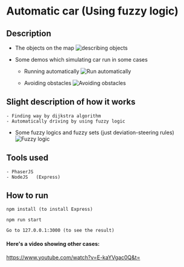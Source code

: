 # Automatic car (Using fuzzy logic)


## Description

- The objects on the map
![describing objects](https://gitlab.com/ha_algorithm/automatic_car/uploads/b65ac2867e56c648b7d02b309a358197/image.png)

- Some demos which simulating car run in some cases
  * Running automatically
![Run automatically](https://gitlab.com/ha_algorithm/automatic_car/uploads/1375a7509761b28d4e4815596ab44df7/ezgif.com-crop.gif)

  * Avoiding obstacles
![Avoiding obstacles](https://gitlab.com/ha_algorithm/automatic_car/uploads/e741dbf865deca3f6fccb61824551262/ezgif.com-crop__1_.gif)

## Slight description of how it works
    - Finding way by dijkstra algorithm
    - Automatically driving by using fuzzy logic

* Some fuzzy logics and fuzzy sets (just deviation-steering rules)
![Fuzzy logic](https://gitlab.com/ha_algorithm/automatic_car/uploads/a86fa1e24c90e6ffc9a097aefca52c7d/image.png)

## Tools used
    
    - PhaserJS
    - NodeJS   (Express)

## How to run
    npm install (to install Express)

    npm run start

    Go to 127.0.0.1:3000 (to see the result)


#### Here's a video showing other cases:
https://www.youtube.com/watch?v=E-kaYVgac0Q&t=
